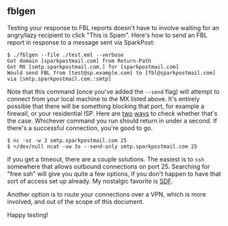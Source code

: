 ## fblgen

Testing your response to FBL reports doesn't have to involve waiting for an angry/lazy recipient to click "This is Spam".
Here's how to send an FBL report in response to a message sent via SparkPost:

    $ ./fblgen --file ./test.eml --verbose
    Got domain [sparkpostmail.com] from Return-Path
    Got MX [smtp.sparkpostmail.com.] for [sparkpostmail.com]
    Would send FBL from [test@sp.example.com] to [fbl@sparkpostmail.com] via [smtp.sparkpostmail.com.:smtp]

Note that this command (once you've added the `--send` flag) will attempt to connect from your local machine to the MX listed above.
It's entirely possible that there will be something blocking that port, for example a firewall, or your residential ISP.
Here are [two](http://nc110.sourceforge.net/) [ways](https://nmap.org/ncat/) to check whether that's the case.
Whichever command you run should return in under a second.
If there's a successful connection, you're good to go.

    $ nc -vz -w 3 smtp.sparkpostmail.com 25
    $ </dev/null ncat -vw 3s --send-only smtp.sparkpostmail.com 25

If you get a timeout, there are a couple solutions. The easiest is to `ssh` somewhere that allows outbound connections on port 25. Searching for "free ssh" will give you quite a few options, if you don't happen to have that sort of access set up already. My nostalgic favorite is [SDF](http://sdf.lonestar.org/).

Another option is to route your connections over a VPN, which is more involved, and out of the scope of this document.

Happy testing!
